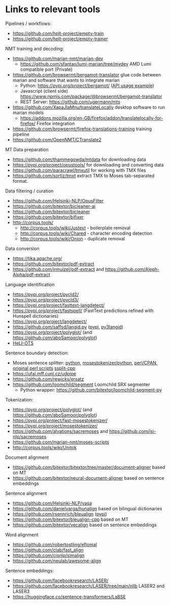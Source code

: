 # Links to relevant tools


Pipelines / workflows:

* https://github.com/hplt-project/empty-train
* https://github.com/hplt-project/empty-trainer

NMT training and decoding:

* https://github.com/marian-nmt/marian-dev
  * https://github.com/sfantao/lumi-marian/tree/mydev AMD Lumi compatible port (Private)
* https://github.com/browsermt/bergamot-translator glue code between marian and software that wants to integrate marian
  * Python: https://pypi.org/project/bergamot/ ([API usage example](https://github.com/browsermt/bergamot-translator/blob/main/bindings/python/cmds.py#L71-L99))
  * Javascript (client side) https://www.npmjs.com/package/@browsermt/bergamot-translator
  * REST Server: https://github.com/ugermann/mts
* https://github.com/XapaJIaMnu/translateLocally desktop software to run marian models
  * https://addons.mozilla.org/en-GB/firefox/addon/translatelocally-for-firefox/ Firefox integration
* https://github.com/browsermt/firefox-translations-training training pipeline
* https://github.com/OpenNMT/CTranslate2


MT Data preparation

* https://github.com/thammegowda/mtdata for downloading data
* https://pypi.org/project/opustools/ for downloading and converting data
* https://github.com/paracrawl/tmxutil for working with TMX files
* https://github.com/sortiz/tmxt extract TMX to Moses tab-separated format.

Data filtering / curation

* https://github.com/Helsinki-NLP/OpusFilter
* https://github.com/bitextor/bicleaner-ai
* https://github.com/bitextor/bicleaner
* https://github.com/bitextor/bifixer
* http://corpus.tools/
  * http://corpus.tools/wiki/Justext - boilerplate removal
  * http://corpus.tools/wiki/Chared - character encoding detection
  * http://corpus.tools/wiki/Onion - duplicate removal


Data conversion

* https://tika.apache.org/
* https://github.com/bitextor/pdf-extract
* https://github.com/jrmuizel/pdf-extract and https://github.com/Aleph-Alpha/pdf-extract


Language identification

* https://pypi.org/project/pycld2/
* https://pypi.org/project/pycld3/
* https://pypi.org/project/fasttext-langdetect/
* https://pypi.org/project/fastspell/ (FastText predictions refined with Hunspell dictionaries)
* https://pypi.org/project/langdetect/
* https://github.com/saffsd/langid.py ([pypi](https://pypi.org/project/langid/), [py3langid](https://pypi.org/project/py3langid/))
* https://pypi.org/project/polyglot/ (and https://github.com/aboSamoor/polyglot)
* [HeLI-OTS](https://zenodo.org/record/6077089)


Sentence boundary detection:

* Moses sentence splitter: [python](https://pypi.org/project/sentence-splitter/), [mosestokenizer/python](https://pypi.org/project/mosestokenizer/), [perl/CPAN](https://metacpan.org/pod/Lingua::Sentence), [original perl scripts](https://www.statmt.org/europarl/v7/tools.tgz) [ssplit-cpp](https://github.com/ugermann/ssplit-cpp)
* https://ufal.mff.cuni.cz/udpipe
* https://github.com/rewicks/ersatz
* https://github.com/loomchild/segment Loomchild SRX segmenter
  * Python wrapper: https://github.com/bitextor/loomchild-segment-py


Tokenization:

* https://pypi.org/project/polyglot/ (and https://github.com/aboSamoor/polyglot)
* https://pypi.org/project/fast-mosestokenizer/
* https://pypi.org/project/mosestokenizer/
* https://github.com/alvations/sacremoses and https://github.com/isi-nlp/sacremoses
* https://github.com/marian-nmt/moses-scripts
* http://corpus.tools/wiki/Unitok


Document alignment

* https://github.com/bitextor/bitextor/tree/master/document-aligner based on MT
* https://github.com/bitextor/neural-document-aligner based on sentence embeddings


Sentence alignment

* https://github.com/Helsinki-NLP/yasa
* https://github.com/danielvarga/hunalign based on bilingual dictionaries
* https://github.com/rsennrich/bleualign ([pypi](https://pypi.org/project/pypi-bleualign/))
* https://github.com/bitextor/bleualign-cpp based on MT
* https://github.com/bitextor/vecalign based on sentence embeddings


Word alignment

* https://github.com/robertostling/eflomal
* https://github.com/clab/fast_align
* https://github.com/cisnlp/simalign
* https://github.com/neulab/awesome-align


Sentence embeddings:
* https://github.com/facebookresearch/LASER/
* https://github.com/facebookresearch/LASER/tree/main/nllb LASER2 and LASER3
* https://huggingface.co/sentence-transformers/LaBSE
